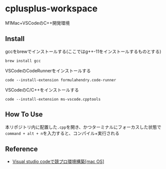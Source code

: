 # cplusplus-workspace
M1Mac+VSCodeのC++開発環境

## Install
gccをbrewでインストールする(ここではg++-11をインストールするものとする)

```
brew install gcc
```

VSCodeのCodeRunnerをインストールする

```
code --install-extension formulahendry.code-runner
```

VSCodeのC/C++をインストールする

```
code --install-extension ms-vscode.cpptools
```

## How To Use
本リポジトリ内に配置した`.cpp`を開き、かつターミナルにフォーカスした状態で`command + alt + n`を入力すると、コンパイル+実行される

## Reference
- [Visual studio codeで競プロ環境構築[mac OS]](https://qiita.com/EngTks/items/ffa2a7b4d264e7a052c6)
